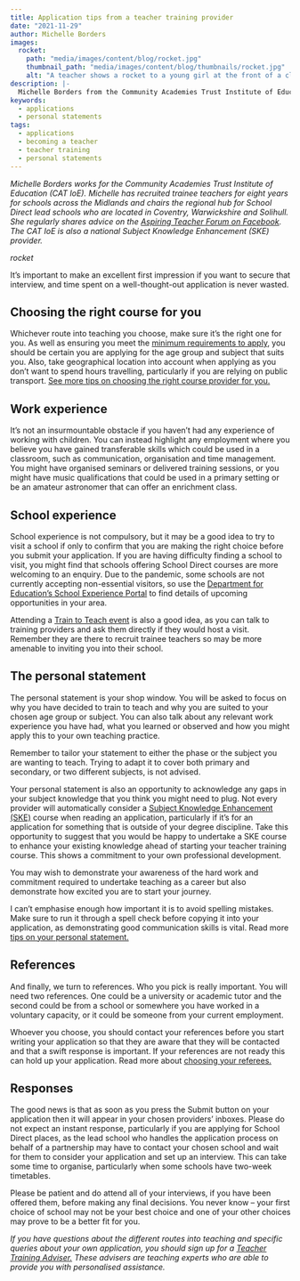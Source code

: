 ```yaml
---
title: Application tips from a teacher training provider
date: "2021-11-29"
author: Michelle Borders
images:
  rocket:
    path: "media/images/content/blog/rocket.jpg"
    thumbnail_path: "media/images/content/blog/thumbnails/rocket.jpg"
    alt: "A teacher shows a rocket to a young girl at the front of a classroom as other students watch"
description: |-
  Michelle Borders from the Community Academies Trust Institute of Education has recruited trainee teachers for eight years. Here she shares her top tips on the application process.
keywords:
  - applications
  - personal statements
tags:
  - applications
  - becoming a teacher
  - teacher training
  - personal statements
---
```


_Michelle Borders works for the Community Academies Trust Institute of Education (CAT IoE). Michelle has recruited trainee teachers for eight years for schools across the Midlands and chairs the regional hub for School Direct lead schools who are located in Coventry, Warwickshire and Solihull. She regularly shares advice on the [Aspiring Teacher Forum on Facebook](https://www.facebook.com/groups/1357146377672255). The CAT IoE is also a national Subject Knowledge Enhancement (SKE) provider._

$rocket$

It’s important to make an excellent first impression if you want to secure that interview, and time spent on a well-thought-out application is never wasted.

## Choosing the right course for you

Whichever route into teaching you choose, make sure it’s the right one for you. As well as ensuring you meet the [minimum requirements to apply](/steps-to-become-a-teacher#step-2), you should be certain you are applying for the age group and subject that suits you. Also, take geographical location into account when applying as you don’t want to spend hours travelling, particularly if you are relying on public transport. [See more tips on choosing the right course provider for you.](/blog/choosing-the-right-teacher-training-course-provider)

## Work experience

It’s not an insurmountable obstacle if you haven’t had any experience of working with children. You can instead highlight any employment where you believe you have gained transferable skills which could be used in a classroom, such as communication, organisation and time management. You might have organised seminars or delivered training sessions, or you might have music qualifications that could be used in a primary setting or be an amateur astronomer that can offer an enrichment class.

## School experience

School experience is not compulsory, but it may be a good idea to try to visit a school if only to confirm that you are making the right choice before you submit your application. If you are having difficulty finding a school to visit, you might find that schools offering School Direct courses are more welcoming to an enquiry. Due to the pandemic, some schools are not currently accepting non-essential visitors, so use the [Department for Education’s School Experience Portal](https://schoolexperience.education.gov.uk/) to find details of upcoming opportunities in your area.

Attending a [Train to Teach event](/event-categories/train-to-teach-events) is also a good idea, as you can talk to training providers and ask them directly if they would host a visit. Remember they are there to recruit trainee teachers so may be more amenable to inviting you into their school.

## The personal statement

The personal statement is your shop window. You will be asked to focus on why you have decided to train to teach and why you are suited to your chosen age group or subject. You can also talk about any relevant work experience you have had, what you learned or observed and how you might apply this to your own teaching practice.

Remember to tailor your statement to either the phase or the subject you are wanting to teach. Trying to adapt it to cover both primary and secondary, or two different subjects, is not advised.

Your personal statement is also an opportunity to acknowledge any gaps in your subject knowledge that you think you might need to plug. Not every provider will automatically consider a [Subject Knowledge Enhancement (SKE)](improve-your-subject-knowledge) course when reading an application, particularly if it’s for an application for something that is outside of your degree discipline. Take this opportunity to suggest that you would be happy to undertake a SKE course to enhance your existing knowledge ahead of starting your teacher training course. This shows a commitment to your own professional development.

You may wish to demonstrate your awareness of the hard work and commitment required to undertake teaching as a career but also demonstrate how excited you are to start your journey.

I can’t emphasise enough how important it is to avoid spelling mistakes. Make sure to run it through a spell check before copying it into your application, as demonstrating good communication skills is vital. Read more [tips on your personal statement.](/tips-on-applying-for-teacher-training#your-personal-statement)

## References

And finally, we turn to references. Who you pick is really important. You will need two references. One could be a university or academic tutor and the second could be from a school or somewhere you have worked in a voluntary capacity, or it could be someone from your current employment.

Whoever you choose, you should contact your references before you start writing your application so that they are aware that they will be contacted and that a swift response is important. If your references are not ready this can hold up your application. Read more about [choosing your referees.](/tips-on-applying-for-teacher-training#choose-your-referees)

## Responses

The good news is that as soon as you press the Submit button on your application then it will appear in your chosen providers’ inboxes. Please do not expect an instant response, particularly if you are applying for School Direct places, as the lead school who handles the application process on behalf of a partnership may have to contact your chosen school and wait for them to consider your application and set up an interview. This can take some time to organise, particularly when some schools have two-week timetables.

Please be patient and do attend all of your interviews, if you have been offered them, before making any final decisions. You never know – your first choice of school may not be your best choice and one of your other choices may prove to be a better fit for you.

_If you have questions about the different routes into teaching and specific queries about your own application, you should sign up for a [Teacher Training Adviser.](https://adviser-getintoteaching.education.gov.uk/) These advisers are teaching experts who are able to provide you with personalised assistance._
